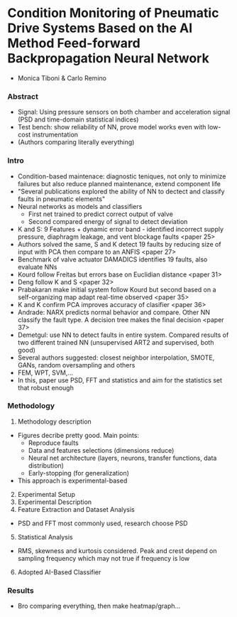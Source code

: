 # Condition Monitoring of Pneumatic Drive Systems Based on the AI Method Feed-forward Backpropagation Neural Network
- Monica Tiboni & Carlo Remino

### Abstract
- Signal: Using pressure sensors on both chamber and acceleration signal (PSD and time-domain statistical indices)
- Test bench: show reliability of NN, prove model works even with low-cost instrumentation
- (Authors comparing literally everything)

### Intro
- Condition-based maintenace: diagnostic teniques, not only to minimize failures but also reduce planned maintenance, extend component life
- "Several publications explored the ability of NN to dectect and classify faults in pneumatic elements"
- Neural networks as models and classifiers
    - First net trained to predict correct output of valve
    - Second compared energy of signal to detect deviation
- K and S: 9 Features + dynamic error band - identified incorrect supply pressure, diaphragm leakage, and vent blockage faults <paper 25>
- Authors solved the same, S and K detect 19 faults by reducing size of input with PCA then compare to an ANFIS <paper 27>
- Benchmark of valve actuator DAMADICS identifies 19 faults, also evaluate NNs
- Kourd follow Freitas but errors base on Euclidian distance <paper 31>
- Deng follow K and S <paper 32>
- Prabakaran make initial system follow Kourd but second based on a self-organizing map adapt real-time observed <paper 35>
- K and K confirm PCA improves accuracy of clasifier <paper 36>
- Andrade: NARX predicts normal behavior and compare. Other NN classify the fault type. A decision tree makes the final decision <paper 37>
- Demetgul: use NN to detect faults in entire system. Compared results of two different trained NN (unsupervised ART2 and supervised, both good)
- Several authors suggested: closest neighbor interpolation, SMOTE, GANs, random oversampling and others    
- FEM, WPT, SVM,...
- In this, paper use PSD, FFT and statistics and aim for the statistics set that robust enough

### Methodology
1. Methodology description
- Figures decribe pretty good. Main points:
    - Reproduce faults
    - Data and features selections (dimensions reduce)
    - Neural net architecture (layers, neurons, transfer functions, data distribution)
    - Early-stopping (for generalization)
- This approach is experimental-based
2. Experimental Setup
3. Experimental Description
4. Feature Extraction and Dataset Analysis
- PSD and FFT most commonly used, research choose PSD
5. Statistical Analysis
- RMS, skewness and kurtosis considered. Peak and crest depend on sampling frequency which may not true if frequency is low
6. Adopted AI-Based Classifier

### Results
- Bro comparing everything, then make heatmap/graph...